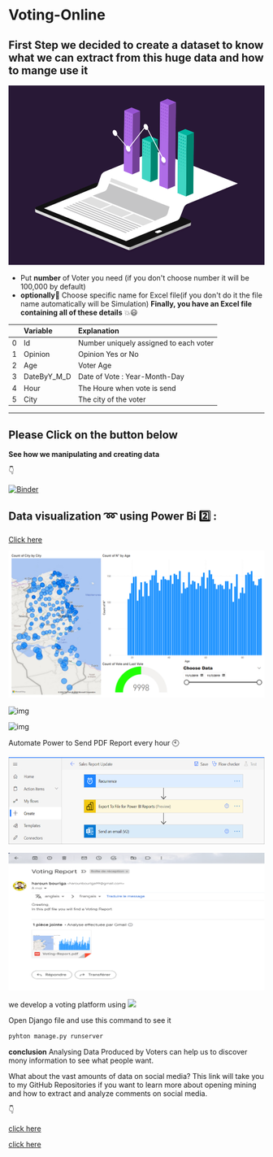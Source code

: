 # Voting-Online

## First Step we decided to create a dataset to know what we can extract from this huge data and how to mange use it

![img](images/gif.gif)

- Put **number** of Voter you need (if you don't choose number it will be 100,000 by default)
- **optionally**:rose: Choose specific name for Excel file(if you don't do it the file name automatically will be Simulation)
  **Finally, you have an Excel file containing all of these details** :boom::smiley:

|     | Variable    | Explanation                            |
| --: | :---------- | :------------------------------------- |
|   0 | Id          | Number uniquely assigned to each voter |
|   1 | Opinion     | Opinion Yes or No                      |
|   2 | Age         | Voter Age                              |
|   3 | DateByY_M_D | Date of Vote : Year-Month-Day          |
|   4 | Hour        | The Houre when vote is send            |
|   5 | City        | The city of the voter                  |

---

<h2>Please Click on the button below  </h1>

**See how we manipulating and creating data**

:point_down:

[![Binder](https://mybinder.org/badge_logo.svg)](https://mybinder.org/v2/gh/HarounTheGreat/Voting-System/main?filepath=index.ipynb)

## Data visualization :loop: using Power Bi :two: :

[Click here](https://drive.google.com/drive/folders/1lzlbsA1hEccba5gHoPWEhuBA5Et1lC-U?usp=share_link)

![img](images/Resultat.jpg)


![img](images/2.gif)

![img](images/3.gif)

Automate Power to Send PDF Report every hour :clock10:

![img](images/capture.png)

![img](images/Picture2.png)

we develop a voting platform using <img height="30" src='https://logos-download.com/wp-content/uploads/2019/06/Django_Logo.png' /> 

Open Django file and use this command to see it


```python
pyhton manage.py runserver
```

<!-- ![img](images/data.gif) -->


**conclusion**
Analysing Data Produced by Voters can help us to discover mony information to see what people want.

What about the vast amounts of data on social media? This link will take you to my GitHub Repositories if you want to learn more about opening mining and how to extract and analyze comments on social media.

:point_down:

[click here](https://github.com/HarounTheGreat/Data-Analytics)


[click here](https://github.com/HarounTheGreat/Voting-System/blob/9bc0fe0d6dfea8e1a61eae138fd7f95f5bb69d5d/encrypts/index.ipynb)